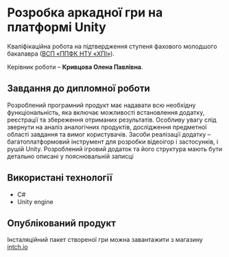 # Розробка аркадної гри на платформі Unity

Кваліфікаційна робота на підтвердження ступеня фахового молодшого бакалавра ([ВСП «ППФК НТУ «ХПІ»](http://polytechnic.poltava.ua)). 

Керівник роботи – **Кривцова Олена Павлівна**.

## Завдання до дипломної роботи

Розроблений програмний продукт має надавати всю необхідну функціональність, яка включає можливості встановлення додатку, реєстрації та збереження отриманих результатів. Особливу увагу слід звернути на аналіз аналогічних продуктів, дослідження предметної області завдання та вимог користувачів. Засоби реалізації додатку – багатоплатформовий інструмент для розробки відеоігор і застосунків, і рушій Unity. Розроблений ігровий додаток та його структура мають бути детально описані у пояснювальній записці

## Використані технології

* С#
* Unity engine

## Опублікований продукт
Інсталяційний пакет створеної гри можна завантажити з магазину [intch.io]([[http://itch.io](https://mykytadiadiunov.itch.io/cold-kind-soul)])


